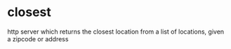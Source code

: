 # closest

http server which returns the closest location from a list of locations, given a zipcode or address
